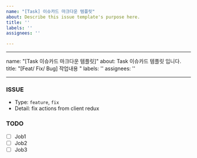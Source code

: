 ```yaml
---
name: "[Task] 이슈카드 마크다운 템플릿"
about: Describe this issue template's purpose here.
title: ''
labels: ''
assignees: ''

---
```


---
name: "[Task 이슈카드 마크다운 템플릿]"
about: Task 이슈카드 템플릿 입니다.
title: "[Feat/ Fix/ Bug]  작업내용 "
labels: ''
assignees: ''

---

### ISSUE
 * Type: `feature`, `fix`
 * Detail: fix actions from client redux
 
 ### TODO
- [ ]  Job1
- [ ]  Job2
- [ ]  Job3
